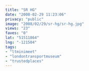 ```yaml
---
title: "SR HG"
date: "2008-02-29 11:23:06"
privacy: "public"
image: "2008/02/29/sr-hg/sr-hg.jpg"
views: "23"
faves: "0"
lat: "51511864"
lng: "-121504"
tags:
- "ltminimeet"
- "londontransportmuseum"
- "trustedplaces"
---
```


